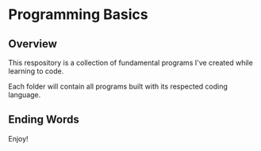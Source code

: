 # Programming Basics


## Overview

This respository is a collection of fundamental programs I've created while learning to code.

Each folder will contain all programs built with its respected coding language.

## Ending Words

Enjoy!

